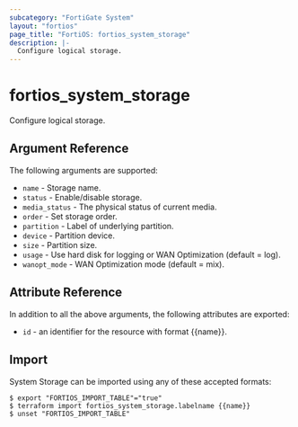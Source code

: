 ```yaml
---
subcategory: "FortiGate System"
layout: "fortios"
page_title: "FortiOS: fortios_system_storage"
description: |-
  Configure logical storage.
---
```


# fortios_system_storage
Configure logical storage.

## Argument Reference


The following arguments are supported:

* `name` - Storage name.
* `status` - Enable/disable storage.
* `media_status` - The physical status of current media.
* `order` - Set storage order.
* `partition` - Label of underlying partition.
* `device` - Partition device.
* `size` - Partition size.
* `usage` - Use hard disk for logging or WAN Optimization (default = log).
* `wanopt_mode` - WAN Optimization mode (default = mix).


## Attribute Reference

In addition to all the above arguments, the following attributes are exported:
* `id` - an identifier for the resource with format {{name}}.

## Import

System Storage can be imported using any of these accepted formats:
```
$ export "FORTIOS_IMPORT_TABLE"="true"
$ terraform import fortios_system_storage.labelname {{name}}
$ unset "FORTIOS_IMPORT_TABLE"
```
